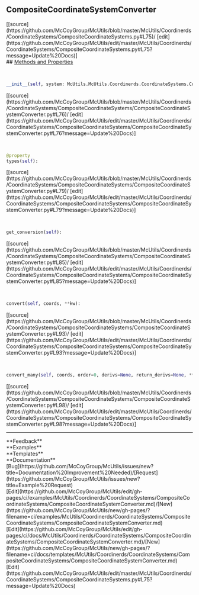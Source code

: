 ## <a id="McUtils.McUtils.Coordinerds.CoordinateSystems.CompositeCoordinateSystems.CompositeCoordinateSystemConverter">CompositeCoordinateSystemConverter</a> 

<div class="docs-source-link" markdown="1">
[[source](https://github.com/McCoyGroup/McUtils/blob/master/McUtils/Coordinerds/CoordinateSystems/CompositeCoordinateSystems.py#L75)/
[edit](https://github.com/McCoyGroup/McUtils/edit/master/McUtils/Coordinerds/CoordinateSystems/CompositeCoordinateSystems.py#L75?message=Update%20Docs)]
</div>









<div class="collapsible-section">
 <div class="collapsible-section collapsible-section-header" markdown="1">
## <a class="collapse-link" data-toggle="collapse" href="#methods" markdown="1"> Methods and Properties</a> <a class="float-right" data-toggle="collapse" href="#methods"><i class="fa fa-chevron-down"></i></a>
 </div>
 <div class="collapsible-section collapsible-section-body collapse show" id="methods" markdown="1">
 
<a id="McUtils.McUtils.Coordinerds.CoordinateSystems.CompositeCoordinateSystems.CompositeCoordinateSystemConverter.__init__" class="docs-object-method">&nbsp;</a> 
```python
__init__(self, system: McUtils.McUtils.Coordinerds.CoordinateSystems.CompositeCoordinateSystems.CompositeCoordinateSystem, direction='forward'): 
```
<div class="docs-source-link" markdown="1">
[[source](https://github.com/McCoyGroup/McUtils/blob/master/McUtils/Coordinerds/CoordinateSystems/CompositeCoordinateSystems/CompositeCoordinateSystemConverter.py#L76)/
[edit](https://github.com/McCoyGroup/McUtils/edit/master/McUtils/Coordinerds/CoordinateSystems/CompositeCoordinateSystems/CompositeCoordinateSystemConverter.py#L76?message=Update%20Docs)]
</div>


<a id="McUtils.McUtils.Coordinerds.CoordinateSystems.CompositeCoordinateSystems.CompositeCoordinateSystemConverter.types" class="docs-object-method">&nbsp;</a> 
```python
@property
types(self): 
```
<div class="docs-source-link" markdown="1">
[[source](https://github.com/McCoyGroup/McUtils/blob/master/McUtils/Coordinerds/CoordinateSystems/CompositeCoordinateSystems/CompositeCoordinateSystemConverter.py#L79)/
[edit](https://github.com/McCoyGroup/McUtils/edit/master/McUtils/Coordinerds/CoordinateSystems/CompositeCoordinateSystems/CompositeCoordinateSystemConverter.py#L79?message=Update%20Docs)]
</div>


<a id="McUtils.McUtils.Coordinerds.CoordinateSystems.CompositeCoordinateSystems.CompositeCoordinateSystemConverter.get_conversion" class="docs-object-method">&nbsp;</a> 
```python
get_conversion(self): 
```
<div class="docs-source-link" markdown="1">
[[source](https://github.com/McCoyGroup/McUtils/blob/master/McUtils/Coordinerds/CoordinateSystems/CompositeCoordinateSystems/CompositeCoordinateSystemConverter.py#L85)/
[edit](https://github.com/McCoyGroup/McUtils/edit/master/McUtils/Coordinerds/CoordinateSystems/CompositeCoordinateSystems/CompositeCoordinateSystemConverter.py#L85?message=Update%20Docs)]
</div>


<a id="McUtils.McUtils.Coordinerds.CoordinateSystems.CompositeCoordinateSystems.CompositeCoordinateSystemConverter.convert" class="docs-object-method">&nbsp;</a> 
```python
convert(self, coords, **kw): 
```
<div class="docs-source-link" markdown="1">
[[source](https://github.com/McCoyGroup/McUtils/blob/master/McUtils/Coordinerds/CoordinateSystems/CompositeCoordinateSystems/CompositeCoordinateSystemConverter.py#L93)/
[edit](https://github.com/McCoyGroup/McUtils/edit/master/McUtils/Coordinerds/CoordinateSystems/CompositeCoordinateSystems/CompositeCoordinateSystemConverter.py#L93?message=Update%20Docs)]
</div>


<a id="McUtils.McUtils.Coordinerds.CoordinateSystems.CompositeCoordinateSystems.CompositeCoordinateSystemConverter.convert_many" class="docs-object-method">&nbsp;</a> 
```python
convert_many(self, coords, order=0, derivs=None, return_derivs=None, **kw): 
```
<div class="docs-source-link" markdown="1">
[[source](https://github.com/McCoyGroup/McUtils/blob/master/McUtils/Coordinerds/CoordinateSystems/CompositeCoordinateSystems/CompositeCoordinateSystemConverter.py#L98)/
[edit](https://github.com/McCoyGroup/McUtils/edit/master/McUtils/Coordinerds/CoordinateSystems/CompositeCoordinateSystems/CompositeCoordinateSystemConverter.py#L98?message=Update%20Docs)]
</div>
 </div>
</div>












---


<div markdown="1" class="text-secondary">
<div class="container">
  <div class="row">
   <div class="col" markdown="1">
**Feedback**   
</div>
   <div class="col" markdown="1">
**Examples**   
</div>
   <div class="col" markdown="1">
**Templates**   
</div>
   <div class="col" markdown="1">
**Documentation**   
</div>
   <div class="col" markdown="1">
   
</div>
   <div class="col" markdown="1">
   
</div>
   <div class="col" markdown="1">
   
</div>
</div>
  <div class="row">
   <div class="col" markdown="1">
[Bug](https://github.com/McCoyGroup/McUtils/issues/new?title=Documentation%20Improvement%20Needed)/[Request](https://github.com/McCoyGroup/McUtils/issues/new?title=Example%20Request)   
</div>
   <div class="col" markdown="1">
[Edit](https://github.com/McCoyGroup/McUtils/edit/gh-pages/ci/examples/McUtils/Coordinerds/CoordinateSystems/CompositeCoordinateSystems/CompositeCoordinateSystemConverter.md)/[New](https://github.com/McCoyGroup/McUtils/new/gh-pages/?filename=ci/examples/McUtils/Coordinerds/CoordinateSystems/CompositeCoordinateSystems/CompositeCoordinateSystemConverter.md)   
</div>
   <div class="col" markdown="1">
[Edit](https://github.com/McCoyGroup/McUtils/edit/gh-pages/ci/docs/McUtils/Coordinerds/CoordinateSystems/CompositeCoordinateSystems/CompositeCoordinateSystemConverter.md)/[New](https://github.com/McCoyGroup/McUtils/new/gh-pages/?filename=ci/docs/templates/McUtils/Coordinerds/CoordinateSystems/CompositeCoordinateSystems/CompositeCoordinateSystemConverter.md)   
</div>
   <div class="col" markdown="1">
[Edit](https://github.com/McCoyGroup/McUtils/edit/master/McUtils/Coordinerds/CoordinateSystems/CompositeCoordinateSystems.py#L75?message=Update%20Docs)   
</div>
   <div class="col" markdown="1">
   
</div>
   <div class="col" markdown="1">
   
</div>
   <div class="col" markdown="1">
   
</div>
</div>
</div>
</div>